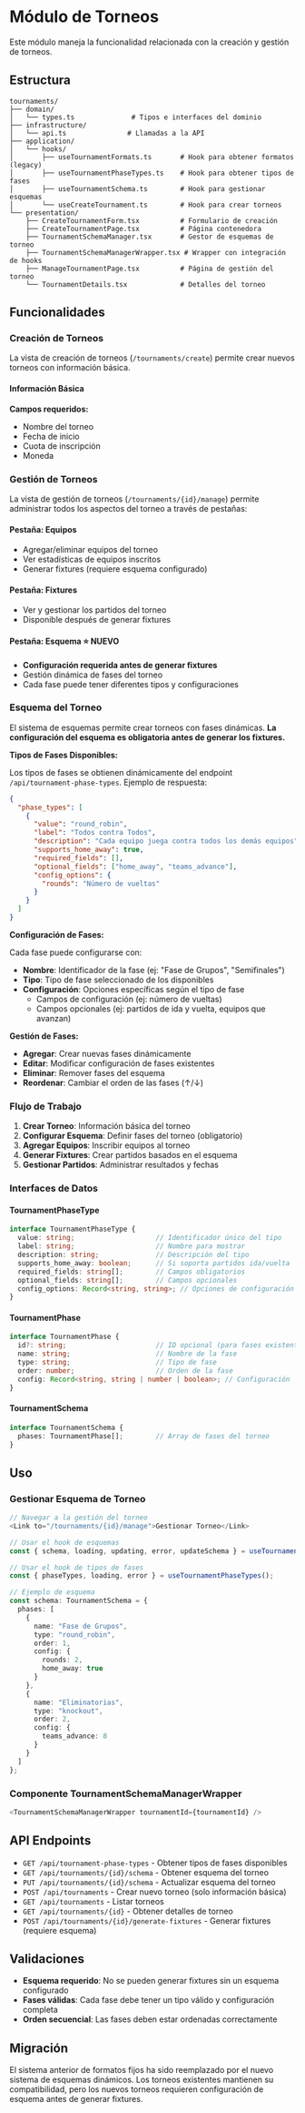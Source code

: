 # Módulo de Torneos

Este módulo maneja la funcionalidad relacionada con la creación y gestión de torneos.

## Estructura

```
tournaments/
├── domain/
│   └── types.ts              # Tipos e interfaces del dominio
├── infrastructure/
│   └── api.ts               # Llamadas a la API
├── application/
│   └── hooks/
│       ├── useTournamentFormats.ts       # Hook para obtener formatos (legacy)
│       ├── useTournamentPhaseTypes.ts    # Hook para obtener tipos de fases
│       ├── useTournamentSchema.ts        # Hook para gestionar esquemas
│       └── useCreateTournament.ts        # Hook para crear torneos
└── presentation/
    ├── CreateTournamentForm.tsx          # Formulario de creación
    ├── CreateTournamentPage.tsx          # Página contenedora
    ├── TournamentSchemaManager.tsx       # Gestor de esquemas de torneo
    ├── TournamentSchemaManagerWrapper.tsx # Wrapper con integración de hooks
    ├── ManageTournamentPage.tsx          # Página de gestión del torneo
    └── TournamentDetails.tsx             # Detalles del torneo
```

## Funcionalidades

### Creación de Torneos

La vista de creación de torneos (`/tournaments/create`) permite crear nuevos torneos con información básica.

#### Información Básica

**Campos requeridos:**
- Nombre del torneo
- Fecha de inicio
- Cuota de inscripción
- Moneda

### Gestión de Torneos

La vista de gestión de torneos (`/tournaments/{id}/manage`) permite administrar todos los aspectos del torneo a través de pestañas:

#### Pestaña: Equipos
- Agregar/eliminar equipos del torneo
- Ver estadísticas de equipos inscritos
- Generar fixtures (requiere esquema configurado)

#### Pestaña: Fixtures
- Ver y gestionar los partidos del torneo
- Disponible después de generar fixtures

#### Pestaña: Esquema ⭐ **NUEVO**
- **Configuración requerida antes de generar fixtures**
- Gestión dinámica de fases del torneo
- Cada fase puede tener diferentes tipos y configuraciones

### Esquema del Torneo

El sistema de esquemas permite crear torneos con fases dinámicas. **La configuración del esquema es obligatoria antes de generar los fixtures.**

**Tipos de Fases Disponibles:**

Los tipos de fases se obtienen dinámicamente del endpoint `/api/tournament-phase-types`. Ejemplo de respuesta:

```json
{
  "phase_types": [
    {
      "value": "round_robin",
      "label": "Todos contra Todos",
      "description": "Cada equipo juega contra todos los demás equipos",
      "supports_home_away": true,
      "required_fields": [],
      "optional_fields": ["home_away", "teams_advance"],
      "config_options": {
        "rounds": "Número de vueltas"
      }
    }
  ]
}
```

**Configuración de Fases:**

Cada fase puede configurarse con:
- **Nombre**: Identificador de la fase (ej: "Fase de Grupos", "Semifinales")
- **Tipo**: Tipo de fase seleccionado de los disponibles
- **Configuración**: Opciones específicas según el tipo de fase
  - Campos de configuración (ej: número de vueltas)
  - Campos opcionales (ej: partidos de ida y vuelta, equipos que avanzan)

**Gestión de Fases:**

- **Agregar**: Crear nuevas fases dinámicamente
- **Editar**: Modificar configuración de fases existentes
- **Eliminar**: Remover fases del esquema
- **Reordenar**: Cambiar el orden de las fases (↑/↓)

### Flujo de Trabajo

1. **Crear Torneo**: Información básica del torneo
2. **Configurar Esquema**: Definir fases del torneo (obligatorio)
3. **Agregar Equipos**: Inscribir equipos al torneo
4. **Generar Fixtures**: Crear partidos basados en el esquema
5. **Gestionar Partidos**: Administrar resultados y fechas

### Interfaces de Datos

#### TournamentPhaseType
```typescript
interface TournamentPhaseType {
  value: string;                    // Identificador único del tipo
  label: string;                    // Nombre para mostrar
  description: string;              // Descripción del tipo
  supports_home_away: boolean;      // Si soporta partidos ida/vuelta
  required_fields: string[];        // Campos obligatorios
  optional_fields: string[];        // Campos opcionales
  config_options: Record<string, string>; // Opciones de configuración
}
```

#### TournamentPhase
```typescript
interface TournamentPhase {
  id?: string;                      // ID opcional (para fases existentes)
  name: string;                     // Nombre de la fase
  type: string;                     // Tipo de fase
  order: number;                    // Orden de la fase
  config: Record<string, string | number | boolean>; // Configuración
}
```

#### TournamentSchema
```typescript
interface TournamentSchema {
  phases: TournamentPhase[];        // Array de fases del torneo
}
```

## Uso

### Gestionar Esquema de Torneo

```typescript
// Navegar a la gestión del torneo
<Link to="/tournaments/{id}/manage">Gestionar Torneo</Link>

// Usar el hook de esquemas
const { schema, loading, updating, error, updateSchema } = useTournamentSchema(tournamentId);

// Usar el hook de tipos de fases
const { phaseTypes, loading, error } = useTournamentPhaseTypes();

// Ejemplo de esquema
const schema: TournamentSchema = {
  phases: [
    {
      name: "Fase de Grupos",
      type: "round_robin",
      order: 1,
      config: {
        rounds: 2,
        home_away: true
      }
    },
    {
      name: "Eliminatorias",
      type: "knockout",
      order: 2,
      config: {
        teams_advance: 8
      }
    }
  ]
};
```

### Componente TournamentSchemaManagerWrapper

```typescript
<TournamentSchemaManagerWrapper tournamentId={tournamentId} />
```

## API Endpoints

- `GET /api/tournament-phase-types` - Obtener tipos de fases disponibles
- `GET /api/tournaments/{id}/schema` - Obtener esquema del torneo
- `PUT /api/tournaments/{id}/schema` - Actualizar esquema del torneo
- `POST /api/tournaments` - Crear nuevo torneo (solo información básica)
- `GET /api/tournaments` - Listar torneos
- `GET /api/tournaments/{id}` - Obtener detalles de torneo
- `POST /api/tournaments/{id}/generate-fixtures` - Generar fixtures (requiere esquema)

## Validaciones

- **Esquema requerido**: No se pueden generar fixtures sin un esquema configurado
- **Fases válidas**: Cada fase debe tener un tipo válido y configuración completa
- **Orden secuencial**: Las fases deben estar ordenadas correctamente

## Migración

El sistema anterior de formatos fijos ha sido reemplazado por el nuevo sistema de esquemas dinámicos. Los torneos existentes mantienen su compatibilidad, pero los nuevos torneos requieren configuración de esquema antes de generar fixtures.
